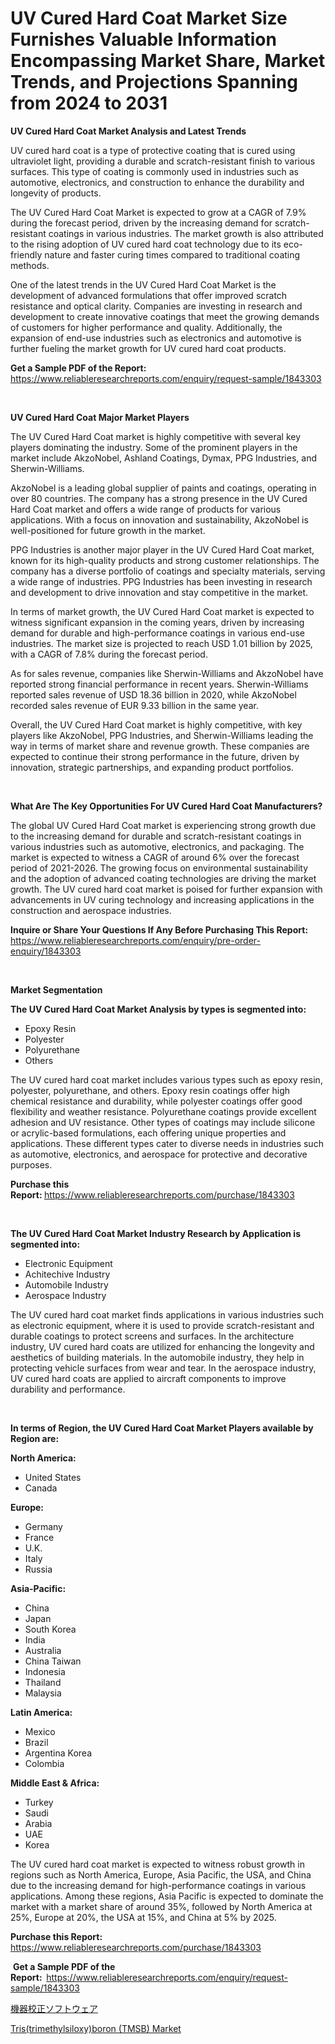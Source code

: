 <p><h1>UV Cured Hard Coat Market Size Furnishes Valuable Information Encompassing Market Share, Market Trends, and Projections Spanning from 2024 to 2031</h1></p><p><strong>UV Cured Hard Coat Market Analysis and Latest Trends</strong></p>
<p><p>UV cured hard coat is a type of protective coating that is cured using ultraviolet light, providing a durable and scratch-resistant finish to various surfaces. This type of coating is commonly used in industries such as automotive, electronics, and construction to enhance the durability and longevity of products.</p><p>The UV Cured Hard Coat Market is expected to grow at a CAGR of 7.9% during the forecast period, driven by the increasing demand for scratch-resistant coatings in various industries. The market growth is also attributed to the rising adoption of UV cured hard coat technology due to its eco-friendly nature and faster curing times compared to traditional coating methods.</p><p>One of the latest trends in the UV Cured Hard Coat Market is the development of advanced formulations that offer improved scratch resistance and optical clarity. Companies are investing in research and development to create innovative coatings that meet the growing demands of customers for higher performance and quality. Additionally, the expansion of end-use industries such as electronics and automotive is further fueling the market growth for UV cured hard coat products.</p></p>
<p><strong>Get a Sample PDF of the Report:&nbsp;</strong> <a href="https://www.reliableresearchreports.com/enquiry/request-sample/1843303">https://www.reliableresearchreports.com/enquiry/request-sample/1843303</a></p>
<p>&nbsp;</p>
<p><strong>UV Cured Hard Coat Major Market Players</strong></p>
<p><p>The UV Cured Hard Coat market is highly competitive with several key players dominating the industry. Some of the prominent players in the market include AkzoNobel, Ashland Coatings, Dymax, PPG Industries, and Sherwin-Williams.</p><p>AkzoNobel is a leading global supplier of paints and coatings, operating in over 80 countries. The company has a strong presence in the UV Cured Hard Coat market and offers a wide range of products for various applications. With a focus on innovation and sustainability, AkzoNobel is well-positioned for future growth in the market.</p><p>PPG Industries is another major player in the UV Cured Hard Coat market, known for its high-quality products and strong customer relationships. The company has a diverse portfolio of coatings and specialty materials, serving a wide range of industries. PPG Industries has been investing in research and development to drive innovation and stay competitive in the market.</p><p>In terms of market growth, the UV Cured Hard Coat market is expected to witness significant expansion in the coming years, driven by increasing demand for durable and high-performance coatings in various end-use industries. The market size is projected to reach USD 1.01 billion by 2025, with a CAGR of 7.8% during the forecast period.</p><p>As for sales revenue, companies like Sherwin-Williams and AkzoNobel have reported strong financial performance in recent years. Sherwin-Williams reported sales revenue of USD 18.36 billion in 2020, while AkzoNobel recorded sales revenue of EUR 9.33 billion in the same year.</p><p>Overall, the UV Cured Hard Coat market is highly competitive, with key players like AkzoNobel, PPG Industries, and Sherwin-Williams leading the way in terms of market share and revenue growth. These companies are expected to continue their strong performance in the future, driven by innovation, strategic partnerships, and expanding product portfolios.</p></p>
<p>&nbsp;</p>
<p><strong>What Are The Key Opportunities For UV Cured Hard Coat Manufacturers?</strong></p>
<p><p>The global UV Cured Hard Coat market is experiencing strong growth due to the increasing demand for durable and scratch-resistant coatings in various industries such as automotive, electronics, and packaging. The market is expected to witness a CAGR of around 6% over the forecast period of 2021-2026. The growing focus on environmental sustainability and the adoption of advanced coating technologies are driving the market growth. The UV cured hard coat market is poised for further expansion with advancements in UV curing technology and increasing applications in the construction and aerospace industries.</p></p>
<p><strong>Inquire or Share Your Questions If Any Before Purchasing This Report:</strong> <a href="https://www.reliableresearchreports.com/enquiry/pre-order-enquiry/1843303">https://www.reliableresearchreports.com/enquiry/pre-order-enquiry/1843303</a></p>
<p>&nbsp;</p>
<p><strong>Market Segmentation</strong></p>
<p><strong>The UV Cured Hard Coat Market Analysis by types is segmented into:</strong></p>
<p><ul><li>Epoxy Resin</li><li>Polyester</li><li>Polyurethane</li><li>Others</li></ul></p>
<p><p>The UV cured hard coat market includes various types such as epoxy resin, polyester, polyurethane, and others. Epoxy resin coatings offer high chemical resistance and durability, while polyester coatings offer good flexibility and weather resistance. Polyurethane coatings provide excellent adhesion and UV resistance. Other types of coatings may include silicone or acrylic-based formulations, each offering unique properties and applications. These different types cater to diverse needs in industries such as automotive, electronics, and aerospace for protective and decorative purposes.</p></p>
<p><strong>Purchase this Report:&nbsp;</strong><a href="https://www.reliableresearchreports.com/purchase/1843303">https://www.reliableresearchreports.com/purchase/1843303</a></p>
<p>&nbsp;</p>
<p><strong>The UV Cured Hard Coat Market Industry Research by Application is segmented into:</strong></p>
<p><ul><li>Electronic Equipment</li><li>Achitechive Industry</li><li>Automobile Industry</li><li>Aerospace Industry</li></ul></p>
<p><p>The UV cured hard coat market finds applications in various industries such as electronic equipment, where it is used to provide scratch-resistant and durable coatings to protect screens and surfaces. In the architecture industry, UV cured hard coats are utilized for enhancing the longevity and aesthetics of building materials. In the automobile industry, they help in protecting vehicle surfaces from wear and tear. In the aerospace industry, UV cured hard coats are applied to aircraft components to improve durability and performance.</p></p>
<p>&nbsp;</p>
<p><strong>In terms of Region, the UV Cured Hard Coat Market Players available by Region are:</strong></p>
<p>
    <p> <strong> North America: </strong>
        <ul>
            <li>United States</li>
            <li>Canada</li>
        </ul>
        </p> 
    <p> <strong> Europe: </strong>
        <ul>
            <li>Germany</li>
            <li>France</li>
            <li>U.K.</li>
            <li>Italy</li>
            <li>Russia</li>
        </ul>
        </p> 
    <p> <strong> Asia-Pacific: </strong>
        <ul>
            <li>China</li>
            <li>Japan</li>
            <li>South Korea</li>
            <li>India</li>
            <li>Australia</li>
            <li>China Taiwan</li>
            <li>Indonesia</li>
            <li>Thailand</li>
            <li>Malaysia</li>
        </ul>
        </p> 
    <p> <strong> Latin America: </strong>
        <ul>
            <li>Mexico</li>
            <li>Brazil</li>
            <li>Argentina Korea</li>
            <li>Colombia</li>
        </ul>
        </p> 
    <p> <strong> Middle East & Africa: </strong>
        <ul>
            <li>Turkey</li>
            <li>Saudi</li>
            <li>Arabia</li>
            <li>UAE</li>
            <li>Korea</li>
        </ul>
    </p>
    </p>
<p><p>The UV cured hard coat market is expected to witness robust growth in regions such as North America, Europe, Asia Pacific, the USA, and China due to the increasing demand for high-performance coatings in various applications. Among these regions, Asia Pacific is expected to dominate the market with a market share of around 35%, followed by North America at 25%, Europe at 20%, the USA at 15%, and China at 5% by 2025.</p></p>
<p><strong>Purchase this Report: </strong><a href="https://www.reliableresearchreports.com/purchase/1843303">https://www.reliableresearchreports.com/purchase/1843303</a></p>
<p>&nbsp;<strong>Get a Sample PDF of the Report:&nbsp;&nbsp;</strong><a href="https://www.reliableresearchreports.com/enquiry/request-sample/1843303">https://www.reliableresearchreports.com/enquiry/request-sample/1843303</a></p>
<p><strong></strong></p>
<p><p><a href="https://github.com/mohamedbakry57/Market-Research-Report-List-3/blob/main/80513041500.md">機器校正ソフトウェア</a></p><p><a href="https://github.com/JameTravis/Market-Research-Report-List-4/blob/main/tristrimethylsiloxyboron-tmsb-market.md">Tris(trimethylsiloxy)boron (TMSB) Market</a></p></p>